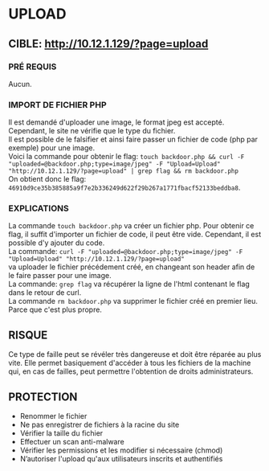 # UPLOAD

## CIBLE: http://10.12.1.129/?page=upload

### PRÉ REQUIS

Aucun.

### IMPORT DE FICHIER PHP

Il est demandé d'uploader une image, le format jpeg est accepté.<br>
Cependant, le site ne vérifie que le type du fichier.<br>
Il est possible de le falsifier et ainsi faire passer un fichier de code (php par exemple) pour une image.<br>
Voici la commande pour obtenir le flag:
`touch backdoor.php && curl -F "uploaded=@backdoor.php;type=image/jpeg" -F "Upload=Upload" "http://10.12.1.129/?page=upload" | grep flag && rm backdoor.php`<br>
On obtient donc le flag: `46910d9ce35b385885a9f7e2b336249d622f29b267a1771fbacf52133beddba8`.

### EXPLICATIONS

La commande `touch backdoor.php` va créer un fichier php. Pour obtenir ce flag, il suffit d'importer un fichier de code, il peut être vide. Cependant, il est possible d'y ajouter du code.<br>
La commande: `curl -F "uploaded=@backdoor.php;type=image/jpeg" -F "Upload=Upload" "http://10.12.1.129/?page=upload"`<br>
va uploader le fichier précédement créé, en changeant son header afin de le faire passer pour une image.<br>
La commande: `grep flag` va récupérer la ligne de l'html contenant le flag dans le retour de curl.<br>
La commande `rm backdoor.php` va supprimer le fichier créé en premier lieu. Parce que c'est plus propre.

## RISQUE

Ce type de faille peut se révéler très dangereuse et doit être réparée au plus vite. Elle permet basiquement d'accéder à tous les fichiers de la machine qui, en cas de failles, peut permettre l'obtention de droits administrateurs.

## PROTECTION

- Renommer le fichier
- Ne pas enregistrer de fichiers à la racine du site
- Vérifier la taille du fichier
- Effectuer un scan anti-malware
- Vérifier les permissions et les modifier si nécessaire (chmod)
- N’autoriser l'upload qu'aux utilisateurs inscrits et authentifiés
